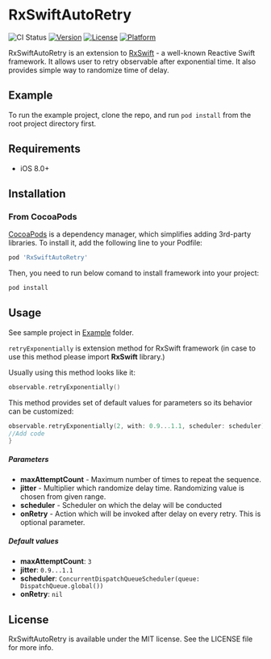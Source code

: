 # RxSwiftAutoRetry

![CI Status](https://app.bitrise.io/app/ed98584975d8f98a/status.svg?token=a_tPFWvR2HKJmI3Gv-Ew0Q)
[![Version](https://img.shields.io/cocoapods/v/RxSwiftAutoRetry.svg?style=flat)](https://cocoapods.org/pods/RxSwiftAutoRetry)
[![License](https://img.shields.io/cocoapods/l/RxSwiftAutoRetry.svg?style=flat)](https://cocoapods.org/pods/RxSwiftAutoRetry)
[![Platform](https://img.shields.io/cocoapods/p/RxSwiftAutoRetry.svg?style=flat)](https://cocoapods.org/pods/RxSwiftAutoRetry)

RxSwiftAutoRetry is an extension to [RxSwift](https://github.com/ReactiveX/RxSwift) - a well-known Reactive Swift framework.
It allows user to retry observable after exponential time. It also provides simple way to randomize time of delay.

## Example

To run the example project, clone the repo, and run `pod install` from the root project directory first.

## Requirements
* iOS 8.0+
## Installation
### From CocoaPods
[CocoaPods](https://cocoapods.org)  is a dependency manager, which simplifies adding 3rd-party libraries. To install it, add the following line to your Podfile:

```ruby
pod 'RxSwiftAutoRetry'
```
Then, you need to run below comand to install framework into your project:
```ruby
pod install
```
## Usage
See sample project in [Example](ExampleApp/) folder.

`retryExponentially` is extension method for RxSwift framework (in case to use this method please import **RxSwift** library.)

Usually using this method looks like it:
```Swift
observable.retryExponentially()
```
This method provides set of default values for parameters so its behavior can be customized:
```Swift
observable.retryExponentially(2, with: 0.9...1.1, scheduler: scheduler) { error in
//Add code
}
```

##### Parameters
* **maxAttemptCount** - Maximum number of times to repeat the sequence.
* **jitter** - Multiplier which randomize delay time. Randomizing value is chosen from given range.
* **scheduler** - Scheduler on which the delay will be conducted
* **onRetry** - Action which will be invoked after delay on every retry. This is optional parameter.

##### Default values
* **maxAttemptCount**:  `3`
* **jitter**: `0.9...1.1`
* **scheduler**: `ConcurrentDispatchQueueScheduler(queue: DispatchQueue.global())`
* **onRetry**: `nil`
## License

RxSwiftAutoRetry is available under the MIT license. See the LICENSE file for more info.
